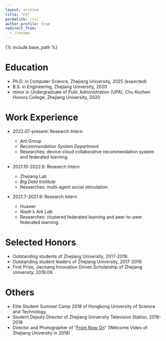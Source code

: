 ```yaml
---
layout: archive
title: "CV"
permalink: /cv/
author_profile: true
redirect_from:
  - /resume
---
```


{% include base_path %}

Education
======
* Ph.D. in Computer Science, Zhejiang University, 2025 (expected)
* B.S. in Engineering, Zhejiang University, 2020
* minor in Undergraduate of Pulic Administration (UPA), Chu Kochen Honors College, Zhejiang University, 2020

Work Experience
======
* 2022.07-present: Research Intern
  * Ant Group
  * _Recommendation System Department_
  * Researches: device-cloud collaborative recommendation system and federated learning.

* 2021.10-2022.6: Research Intern
  * Zhejiang Lab
  * _Big Data Institute_
  * Researches: multi-agent social stimulation.
 
* 2021.7-2021.9: Research Intern
  * Huawei
  * _Noah's Ark Lab_
  * Researches: clustered federated learning and peer-to-peer federated learning.

Selected Honors
======
* Outstanding students of Zhejiang University, 2017-2019.
* Outstanding student leaders of Zhejiang University, 2017-2019.
* First Prize, Jiechang Innovation Driven Scholarship of Zhejiang University, 2019.09.

Others
======
* Elite Student Summer Camp 2018 of Hongkong University of Science and Technology.
* Student Deputy Director of Zhejiang University Television Station, 2018-2019
* Director and Photographer of "[From Now On](https://www.youtube.com/watch?v=tR443a5dTbI)" (Welcome Video of Zhejiang University in 2018)
